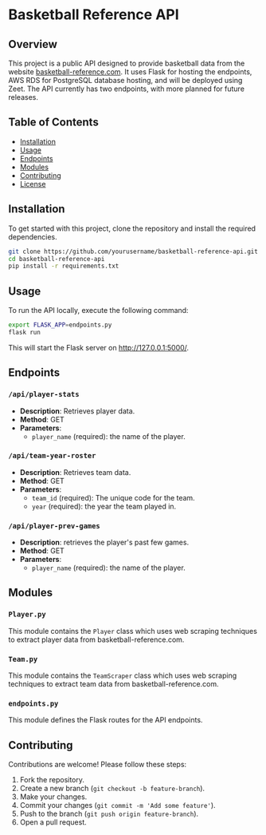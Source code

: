 # Basketball Reference API

## Overview

This project is a public API designed to provide basketball data from the website [basketball-reference.com](https://www.basketball-reference.com). It uses Flask for hosting the endpoints, AWS RDS for PostgreSQL database hosting, and will be deployed using Zeet. The API currently has two endpoints, with more planned for future releases.

## Table of Contents

- [Installation](#installation)
- [Usage](#usage)
- [Endpoints](#endpoints)
- [Modules](#modules)
- [Contributing](#contributing)
- [License](#license)

## Installation

To get started with this project, clone the repository and install the required dependencies.

```bash
git clone https://github.com/yourusername/basketball-reference-api.git
cd basketball-reference-api
pip install -r requirements.txt
```

## Usage
To run the API locally, execute the following command:

```bash
export FLASK_APP=endpoints.py
flask run
```
This will start the Flask server on http://127.0.0.1:5000/.

## Endpoints

### `/api/player-stats`

- **Description**: Retrieves player data.
- **Method**: GET
- **Parameters**: 
  - `player_name` (required): the name of the player.

### `/api/team-year-roster`

- **Description**: Retrieves team data.
- **Method**: GET
- **Parameters**: 
  - `team_id` (required): The unique code for the team.
  - `year` (required): the year the team played in.

### `/api/player-prev-games`

- **Description**: retrieves the player's past few games.
- **Method**: GET
- **Parameters**:
  - `player_name` (required): the name of the player.

## Modules

### `Player.py`

This module contains the `Player` class which uses web scraping techniques to extract player data from basketball-reference.com.

### `Team.py`

This module contains the `TeamScraper` class which uses web scraping techniques to extract team data from basketball-reference.com.

### `endpoints.py`

This module defines the Flask routes for the API endpoints.

## Contributing

Contributions are welcome! Please follow these steps:

1. Fork the repository.
2. Create a new branch (`git checkout -b feature-branch`).
3. Make your changes.
4. Commit your changes (`git commit -m 'Add some feature'`).
5. Push to the branch (`git push origin feature-branch`).
6. Open a pull request.

